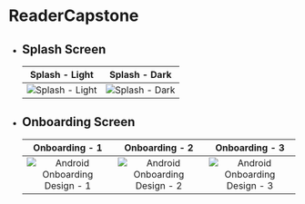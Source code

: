 <h1>ReaderCapstone</h1>
<ul>
    <li><h2>Splash Screen</h2></li>
  
  Splash - Light        |  Splash - Dark
:-------------------------:|:-------------------------: 
![Splash - Light](https://github.com/user-attachments/assets/9d04fb37-00c6-474d-b0b1-7cdf0709e3ab) | ![Splash - Dark](https://github.com/user-attachments/assets/6ebbf7d7-4bb8-4811-b32f-211a666dc1bb)


  <li><h2>Onboarding Screen</h2></li>

  Onboarding - 1            |  Onboarding - 2 |  Onboarding - 3       
:-------------------------:|:-------------------------: |:-------------------------:
![Android Onboarding Design - 1](https://github.com/user-attachments/assets/fa752cdc-c37e-4406-b000-f8ba80b5f8dd) | ![Android Onboarding Design - 2](https://github.com/user-attachments/assets/552a6c4b-c737-4419-9945-154d8e6e98c8) | ![Android Onboarding Design - 3](https://github.com/user-attachments/assets/8fab8cd0-4c70-42c8-bbbc-1d276d23e7b4) |

</ul>
